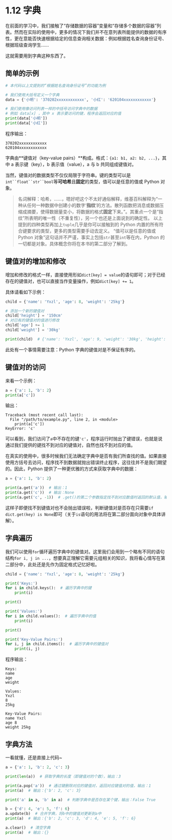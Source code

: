 # 1.12 字典

在前面的学习中，我们接触了“存储数据的容器”变量和“存储多个数据的容器”列表。然而在实际的使用中，更多的情况下我们并不在意列表所能提供的数据的有序性，更在意能否快速根据给定的信息查询相关数据：例如根据姓名查询身份证号、根据班级查询学生……

这就需要用到字典这种东西了。

## 简单的示例

```python
# 本代码以上文提到的“根据姓名查询身份证号”的功能为例

# 我们使用大括号定义一个字典
data = {'小明': '370202xxxxxxxxxxxx', '小红': '620104xxxxxxxxxxxx'}

# 我们使用像访问列表一样的中括号访问字典中的数据
# 例如 data[x] ，其中 x 表示要访问的键，程序会返回对应的值
print(data['小明'])
print(data['小红'])
```

程序输出：

```
370202xxxxxxxxxxxx
620104xxxxxxxxxxxx
```

字典由\*\*键值对（key-value pairs）\*\*构成。格式：`{a1: b1, a2: b2, ...}`，其中 a 表示键（key），b 表示值（value），a 与 b 共同组成键值对。

当然，键值对的数据类型不仅仅局限于字符串。键的类型可以是``` int``float``str``bool ```等**可哈希**且**固定**的类型，值可以是任意的值或 Python 对象。

> 名词解释：哈希，……，嗯好吧这个不太好通俗解释，维基百科解释为“一种从任何一种数据中创建小的数字‘**指纹**’的方法。散列函数把消息或数据压缩成摘要，使得数据量变小，将数据的格式**固定**下来。”。其重点一个是“指纹”所表明的唯一性（不重复性），另一个也还是上面说到的确定性。
> 以上提到的四种类型再加上`tuple`几乎是你可以接触到的 Python 内置的所有符合键要求的类型，更多的类型需要手动去定义。
> “值可以是任意的值或 Python 对象”这句话并不严谨，事实上包括`str`甚至`int`等在内，Python 的一切都是对象。具体概念你将在本书的第二部分了解到。

## 键值对的增加和修改

增加和修改的格式一样，直接使用形如`dict[key] = value`的语句即可；对于已经存在的键值对，也可以直接当作变量操作，例如`dict[key] += 1`。

具体请看如下示例：

```python
child = {'name': 'Yxzl', 'age': 8, 'weight': '25kg'}

# 添加一个新的键值对
child['height'] = '150cm'
# 对已有的键值对的值进行修改
child['age'] += 1
child['weight'] = '30kg'

print(child)  # {'name': 'Yxzl', 'age': 9, 'weight': '30kg', 'height': '150cm'}
```

此处有一个事情需要注意：Python 字典的键值对是不保证有序的。

## 键值对的访问

来看一个示例：

```python
a = {'a': 1, 'b': 2}
print(a['c'])
```

输出：

```
Traceback (most recent call last):
  File "/path/to/example.py", line 2, in <module>
    print(a['c'])
KeyError: 'c'
```

可以看到，我们访问了`a`中不存在的键`'c'`，程序运行时抛出了键错误，也就是说通过我们提供的键找不到对应的键值对，自然也找不到对应的值。

在真实的使用中，很多时候我们无法确定字典中是否有我们所查找的值。如果直接使用方括号去访问，程序找不到数据就抛出错误终止程序，这往往并不是我们期望的。因此，Python 提供了一种更优雅的方式来获取字典中的数据：

```python
a = {'a': 1, 'b': 2}

print(a.get('a'))  # 输出：1
print(a.get('c'))  # 输出：None
print(a.get('c', -1))  # .get()的第二个参数指定找不到对应数值时返回的默认值，输出：-1
```

这样子即便找不到键值对也不会抛出错误啦，判断键值对是否存在只需要`if dict.get(key) is None`即可（关于`is`语句的用法将在第二部分面向对象中具体讲解）。

## 字典遍历

我们可以使用`for`循环遍历字典中的键值对。这里我们会用到一个略有不同的语句结构`for i, j in ...`，想要真正理解它需要元组相关的知识，我将看心情写在第二部分中，此处还是先作为固定格式记忆好啦。

```python
child = {'name': 'Yxzl', 'age': 8, 'weight': '25kg'}

print('Keys:')
for i in child.keys():  # 遍历字典中的键
    print(i)

print()

print('Values:')
for i in child.values():  # 遍历字典中的值
    print(i)

print()

print('Key-Value Pairs:')
for i, j in child.items():  # 遍历字典中的键值对
    print(i, j)
```

程序输出：

```
Keys:
name
age
weight

Values:
Yxzl
8
25kg

Key-Value Pairs:
name Yxzl
age 8
weight 25kg
```

## 字典方法

一看就懂，还是直接上代码~

```python
a = {'a': 1, 'b': 2, 'c': 3}

print(len(a))  # 获取字典的长度（即键值对的个数），输出：3

print(a.pop('a'))  # 通过键删除对应的键值对，返回对应键值对的值，输出：1
print(a)  # 输出：{'b': 2, 'c': 3}

print('a' in a, 'b' in a)  # 判断字典中是否存在某个键，输出：False True

b = {'d': 4, 'e': 5, 'f': 6}
a.update(b)  # 合并字典，将b中的键值对更新到a中
print(a)  # 输出：{'b': 2, 'c': 3, 'd': 4, 'e': 5, 'f': 6}

a.clear()  # 清空字典
print(a)  # 输出：{}
```
